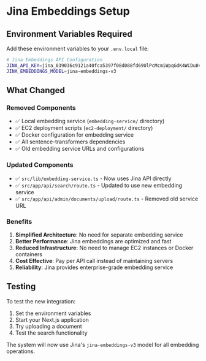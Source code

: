 # Jina Embeddings Setup

## Environment Variables Required

Add these environment variables to your `.env.local` file:

```bash
# Jina Embeddings API Configuration
JINA_API_KEY=jina_039036c9121a40fca5397f08d088fd69UlPcMcmiWpqGdK4WCDu8vfZeLWwx
JINA_EMBEDDINGS_MODEL=jina-embeddings-v3
```

## What Changed

### Removed Components
- ✅ Local embedding service (`embedding-service/` directory)
- ✅ EC2 deployment scripts (`ec2-deployment/` directory)
- ✅ Docker configuration for embedding service
- ✅ All sentence-transformers dependencies
- ✅ Old embedding service URLs and configurations

### Updated Components
- ✅ `src/lib/embedding-service.ts` - Now uses Jina API directly
- ✅ `src/app/api/search/route.ts` - Updated to use new embedding service
- ✅ `src/app/api/admin/documents/upload/route.ts` - Removed old service URL

### Benefits
1. **Simplified Architecture**: No need for separate embedding service
2. **Better Performance**: Jina embeddings are optimized and fast
3. **Reduced Infrastructure**: No need to manage EC2 instances or Docker containers
4. **Cost Effective**: Pay per API call instead of maintaining servers
5. **Reliability**: Jina provides enterprise-grade embedding service

## Testing

To test the new integration:

1. Set the environment variables
2. Start your Next.js application
3. Try uploading a document
4. Test the search functionality

The system will now use Jina's `jina-embeddings-v3` model for all embedding operations.
